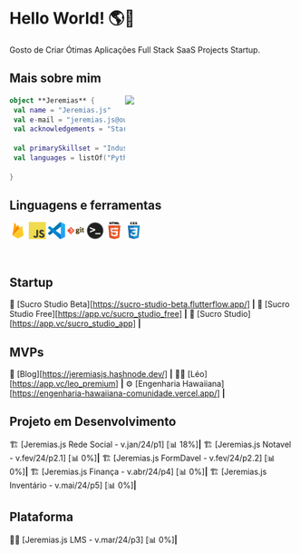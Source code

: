 # Hello World! 🌎👋

Gosto de Criar Ótimas Aplicações Full Stack SaaS Projects Startup.

## Mais sobre mim

<img align="right" width="300" src="https://i2.wp.com/allhtaccess.info/wp-content/uploads/2018/03/programming.gif?fit=1281%2C716&ssl=1" />

```kotlin
object **Jeremias** {
 val name = "Jeremias.js"
 val e-mail = "jeremias.js@outlook.com"
 val acknowledgements = "Startup"

 val primarySkillset = "Industrial"
 val languages = listOf("Python", "JavaScript", "React")

}
```

## Linguagens e ferramentas

<code><img height="30" src="https://raw.githubusercontent.com/github/explore/80688e429a7d4ef2fca1e82350fe8e3517d3494d/topics/firebase/firebase.png"></code>
<code><img height="30" src="https://raw.githubusercontent.com/github/explore/80688e429a7d4ef2fca1e82350fe8e3517d3494d/topics/javascript/javascript.png"></code>
<code><img height="30" src="https://raw.githubusercontent.com/github/explore/80688e429a7d4ef2fca1e82350fe8e3517d3494d/topics/visual-studio-code/visual-studio-code.png"></code>
<code><img height="30" src="https://raw.githubusercontent.com/github/explore/80688e429a7d4ef2fca1e82350fe8e3517d3494d/topics/git/git.png"></code>
<code><img height="30" src="https://raw.githubusercontent.com/github/explore/80688e429a7d4ef2fca1e82350fe8e3517d3494d/topics/terminal/terminal.png"></code>
<code><img height="30" src="https://raw.githubusercontent.com/github/explore/80688e429a7d4ef2fca1e82350fe8e3517d3494d/topics/html/html.png"></code>
<code><img height="30" src="https://raw.githubusercontent.com/github/explore/80688e429a7d4ef2fca1e82350fe8e3517d3494d/topics/css/css.png"></code>

[website]: https://codedev.ga/
[twitter]: https://twitter.com/SEUTWITTER
[youtube]: https://www.youtube.com/user/SEUYOUTUBE/
[instagram]: https://www.instagram.com/SEUINSTAGRAM/
[linkedin]: https://www.linkedin.com/in/SEULINKEDIN/

<br>

 ## Startup

🚀 [Sucro Studio Beta][https://sucro-studio-beta.flutterflow.app/] **|**
🚀 [Sucro Studio Free][https://app.vc/sucro_studio_free] **|**
🚀 [Sucro Studio][https://app.vc/sucro_studio_app] **|**

## MVPs

📝 [Blog][https://jeremiasjs.hashnode.dev/] **|**
🍞🧀 [Léo][https://app.vc/leo_premium] **|**
⚙ [Engenharia Hawaiiana][https://engenharia-hawaiiana-comunidade.vercel.app/] **|**

## Projeto em Desenvolvimento

🏗 [Jeremias.js Rede Social - v.jan/24/p1] [📊 18%]**|**
🏗 [Jeremias.js Notavel - v.fev/24/p2.1] [📊 0%]**|**
🏗 [Jeremias.js FormDavel - v.fev/24/p2.2] [📊 0%]**|**
🏗 [Jeremias.js Finança - v.abr/24/p4] [📊 0%]**|**
🏗 [Jeremias.js Inventário - v.mai/24/p5] [📊 0%]**|**

## Plataforma

👩‍🎓 [Jeremias.js LMS - v.mar/24/p3] [📊 0%]**|**
